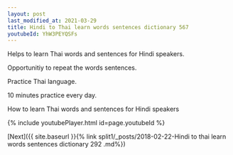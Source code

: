 ```yaml
---
layout: post
last_modified_at: 2021-03-29
title: Hindi to Thai learn words sentences dictionary 567 
youtubeId: YhW3PEYQSFs
---
```

 
 
Helps to learn Thai words and sentences for Hindi speakers.

Opportunitiy to repeat the words sentences. 

Practice Thai language. 
 
10 minutes practice every day. 
 
How to learn Thai words and sentences for Hindi speakers 
 
{% include youtubePlayer.html id=page.youtubeId %}
 
 
[Next]({{ site.baseurl }}{% link  split1/_posts/2018-02-22-Hindi to thai learn words sentences dictionary 292 .md%})
 
